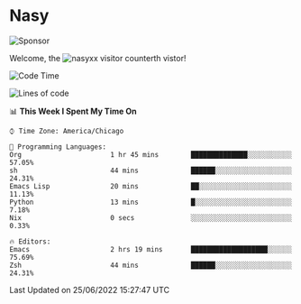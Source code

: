 # Nasy

<!--
<p align="center">
<img height="200" src="https://github-readme-stats.vercel.app/api?username=nasyxx&count_private=true&show_icons=true&theme=dracula&include_all_commits=true"/>
<img height="200" src="https://github-readme-stats.vercel.app/api/top-langs/?username=nasyxx&theme=dracula&hide=html,jupyter+notebook&count_private=true&show_icons=true"/>
</p>

  
----------------
-->

![Sponsor](https://img.shields.io/static/v1.svg?label=Sponsor&message=%E2%9D%A4&logo=GitHub&style=flat&color=pink)
 
Welcome, the ![nasyxx visitor counter](https://count.getloli.com/get/@nasyxx?theme=rule34)th vistor!
 
<!--START_SECTION:waka-->
![Code Time](http://img.shields.io/badge/Code%20Time-2%2C494%20hrs%2036%20mins-blue)

![Lines of code](https://img.shields.io/badge/From%20Hello%20World%20I%27ve%20Written-5%20Million%20lines%20of%20code-blue)

📊 **This Week I Spent My Time On** 

```text
⌚︎ Time Zone: America/Chicago

💬 Programming Languages: 
Org                      1 hr 45 mins        ██████████████░░░░░░░░░░░   57.05% 
sh                       44 mins             ██████░░░░░░░░░░░░░░░░░░░   24.31% 
Emacs Lisp               20 mins             ██░░░░░░░░░░░░░░░░░░░░░░░   11.13% 
Python                   13 mins             █░░░░░░░░░░░░░░░░░░░░░░░░   7.18% 
Nix                      0 secs              ░░░░░░░░░░░░░░░░░░░░░░░░░   0.33%

🔥 Editors: 
Emacs                    2 hrs 19 mins       ███████████████████░░░░░░   75.69% 
Zsh                      44 mins             ██████░░░░░░░░░░░░░░░░░░░   24.31%

```


 Last Updated on 25/06/2022 15:27:47 UTC
<!--END_SECTION:waka-->

<!-- ![visitors](https://visitor-badge.laobi.icu/badge?page_id=nasyxx.nasyxx) -->
